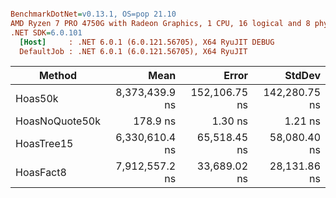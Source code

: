 ``` ini

BenchmarkDotNet=v0.13.1, OS=pop 21.10
AMD Ryzen 7 PRO 4750G with Radeon Graphics, 1 CPU, 16 logical and 8 physical cores
.NET SDK=6.0.101
  [Host]     : .NET 6.0.1 (6.0.121.56705), X64 RyuJIT DEBUG
  DefaultJob : .NET 6.0.1 (6.0.121.56705), X64 RyuJIT


```
|         Method |           Mean |         Error |        StdDev |
|--------------- |---------------:|--------------:|--------------:|
|        Hoas50k | 8,373,439.9 ns | 152,106.75 ns | 142,280.75 ns |
| HoasNoQuote50k |       178.9 ns |       1.30 ns |       1.21 ns |
|     HoasTree15 | 6,330,610.4 ns |  65,518.45 ns |  58,080.40 ns |
|      HoasFact8 | 7,912,557.2 ns |  33,689.02 ns |  28,131.86 ns |
